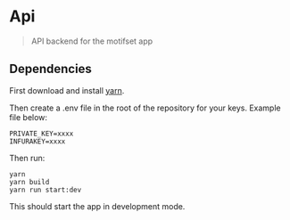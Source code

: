 # Api

> API backend for the motifset app

## Dependencies

First download and install [yarn](https://yarnpkg.com/lang/en/docs/install/#mac-stable).

Then create a .env file in the root of the repository for your keys. Example file below:

```
PRIVATE_KEY=xxxx
INFURAKEY=xxxx
```

Then run:

```
yarn
yarn build
yarn run start:dev
```

This should start the app in development mode.